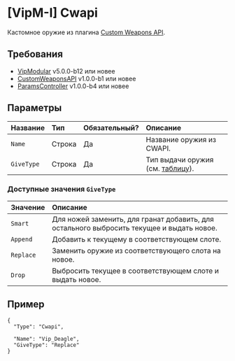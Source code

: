 # [VipM-I] Cwapi

Кастомное оружие из плагина [Custom Weapons API](https://github.com/AmxxModularEcosystem/CustomWeaponsAPI).

## Требования

- [VipModular](https://github.com/ArKaNeMaN/amxx-VipModular-pub) v5.0.0-b12 или новее
- [CustomWeaponsAPI](https://github.com/AmxxModularEcosystem/CustomWeaponsAPI) v1.0.0-b1 или новее
- [ParamsController](https://github.com/AmxxModularEcosystem/ParamsController) v1.0.0-b4 или новее

## Параметры

| Название   | Тип    | Обязательный? | Описание                                                        |
| :--------- | :----- | :------------ | :-------------------------------------------------------------- |
| `Name`     | Строка | Да            | Название оружия из CWAPI.                                       |
| `GiveType` | Строка | Да            | Тип выдачи оружия (см. [таблицу](#доступные-значения-givetype)). |

### Доступные значения `GiveType`

| Значение  | Описание                                                                                  |
| :-------- | :---------------------------------------------------------------------------------------- |
| `Smart`   | Для ножей заменить, для гранат добавить, для остального выбросить текущее и выдать новое. |
| `Append`  | Добавить к текущему в соответствующем слоте.                                              |
| `Replace` | Заменить оружие из соответствующего слота на новое.                                       |
| `Drop`    | Выбросить текущее в соответствующем слоте и выдать новое.                                 |

## Пример

```jsonc
{
  "Type": "Cwapi",

  "Name": "Vip_Deagle",
  "GiveType": "Replace"
}
```
